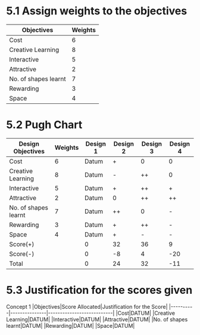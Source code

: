 # 5.1 Assign weights to the objectives
|Objectives|Weights|
|----------|-------|
|Cost|6|
|Creative Learning|8|
|Interactive|5|
|Attractive|2|
|No. of shapes learnt|7|
|Rewarding|3|
|Space|4|

#  5.2 Pugh Chart
|Design Objectives|Weights|Design 1|Design 2|Design 3|Design 4|
|-----------------|-------|--------|--------|--------|--------|
|Cost|6|Datum|+|0|0|
|Creative Learning|8|Datum|-|++|0|
|Interactive|5|Datum|+|++|+|
|Attractive|2|Datum|0|++|++|
|No. of shapes learnt|7|Datum|++|0|-|
|Rewarding|3|Datum|+|++|-|
|Space|4|Datum|+|-|-|
|Score(+)||0|32|36|9|
|Score(-)||0|-8|4|-20|
|Total||0|24|32|-11|

# 5.3 Justification for the scores given
Concept 1
|Objectives|Score Allocated|Justification for the Score|
|----------|---------------|---------------------------|
|Cost|DATUM|
|Creative Learning|DATUM|
|Interactive|DATUM|
|Attractive|DATUM|
|No. of shapes learnt|DATUM|
|Rewarding|DATUM|
|Space|DATUM|




